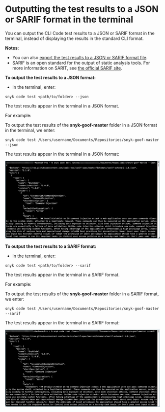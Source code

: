 # Outputting the test results to a JSON or SARIF format in the terminal

You can output the CLI Code test results to a JSON or SARIF format in the terminal, instead of displaying the results in the standard CLI format.

**Notes**:

* You can also [export the test results to a JSON or SARIF format file](exporting-the-test-results-to-a-json-or-sarif-file.md).
* SARIF is an open standard for the output of static analysis tools. For more information on SARIT, see [the official SARIF site](https://sarifweb.azurewebsites.net/).

**To output the test results to a JSON format:**

* In the terminal, enter:

```
snyk code test <path/to/folder> --json
```

The test results appear in the terminal in a JSON format.

For example:

To output the test results of the **snyk-goof-master** folder in a JSON format in the terminal, we enter:

```
snyk code test /Users/username/Documents/Repositories/snyk-goof-master --json
```

The test results appear in the terminal in a JSON format:

![](<../../../../.gitbook/assets/snyk Code - CLI - results - JSON output in the terminal.png>)

**To output the test results to a SARIF format:**

* In the terminal, enter:

```
snyk code test <path/to/folder> --sarif
```

The test results appear in the terminal in a SARIF format.

For example:

To output the test results of the **snyk-goof-master** folder in a SARIF format, we enter:

```
snyk code test /Users/username/Documents/Repositories/snyk-goof-master --sarif
```

The test results appear in the terminal in a SARIF format:

![](<../../../../.gitbook/assets/snyk Code - CLI - results - SARIF output in the terminal.png>)

&#x20;
